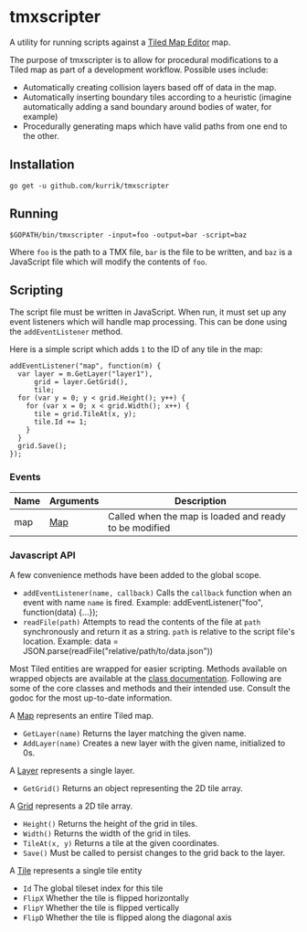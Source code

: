 # tmxscripter
A utility for running scripts against a [Tiled Map Editor](http://www.mapeditor.org/) map.

The purpose of tmxscripter is to allow for procedural modifications to a Tiled map as part of a development workflow.  Possible uses include:

  * Automatically creating collision layers based off of data in the map.
  * Automatically inserting boundary tiles according to a heuristic (imagine automatically adding a sand boundary around bodies of water, for example)
  * Procedurally generating maps which have valid paths from one end to the other.

## Installation

    go get -u github.com/kurrik/tmxscripter

## Running

    $GOPATH/bin/tmxscripter -input=foo -output=bar -script=baz

Where `foo` is the path to a TMX file, `bar` is the file to be written, and `baz` is a JavaScript file which will modify the contents of `foo`.

## Scripting

The script file must be written in JavaScript.  When run, it must set up any event listeners which will handle map processing.  This can be done using the `addEventListener` method.

Here is a simple script which adds `1` to the ID of any tile in the map:

    addEventListener("map", function(m) {
      var layer = m.GetLayer("layer1"),
          grid = layer.GetGrid(),
          tile;
      for (var y = 0; y < grid.Height(); y++) {
        for (var x = 0; x < grid.Width(); x++) {
          tile = grid.TileAt(x, y);
          tile.Id += 1;
        }
      }
      grid.Save();
    });

### Events

|Name| Arguments|Description|
|-|-|-|
|map|[Map](https://godoc.org/github.com/kurrik/tmxscripter/tmxscripter#ScriptableMap)|Called when the map is loaded and ready to be modified|

### Javascript API

A few convenience methods have been added to the global scope.

 * `addEventListener(name, callback)` Calls the `callback` function when an event with name `name` is fired. Example:
        addEventListener("foo", function(data) {...});
 * `readFile(path)` Attempts to read the contents of the file at `path` synchronously and return it as a string.  `path` is relative to the script file's location.  Example:
        data = JSON.parse(readFile("relative/path/to/data.json"))

Most Tiled entities are wrapped for easier scripting.  Methods available on wrapped objects are available at the [class documentation](https://godoc.org/github.com/kurrik/tmxscripter/tmxscripter).  Following are some of the core classes and methods and their intended use.  Consult the godoc for the most up-to-date information.

A [Map](https://godoc.org/github.com/kurrik/tmxscripter/tmxscripter#ScriptableMap) represents an entire Tiled map.
 * `GetLayer(name)` Returns the layer matching the given name.
 * `AddLayer(name)` Creates a new layer with the given name, initialized to 0s.

A [Layer](https://godoc.org/github.com/kurrik/tmxscripter/tmxscripter#ScriptableLayer) represents a single layer.
  * `GetGrid()` Returns an object representing the 2D tile array.

A [Grid](https://godoc.org/github.com/kurrik/tmxscripter/tmxscripter#ScriptableGrid) represents a 2D tile array.
  * `Height()` Returns the height of the grid in tiles.
  * `Width()` Returns the width of the grid in tiles.
  * `TileAt(x, y)` Returns a tile at the given coordinates.
  * `Save()` Must be called to persist changes to the grid back to the layer.

A [Tile](https://godoc.org/github.com/kurrik/tmxscripter/tmxscripter#ScriptableTile) represents a single tile entity
  * `Id` The global tileset index for this tile
  * `FlipX` Whether the tile is flipped horizontally
  * `FlipY` Whether the tile is flipped vertically
  * `FlipD` Whether the tile is flipped along the diagonal axis
